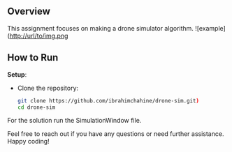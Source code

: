 ## Overview
This assignment focuses on making a drone simulator algorithm.
![example]([http://url/to/img.png](https://github.com/ibrahimchahine/drone-sim/blob/main/screen.png)
## How to Run

 **Setup**:
   - Clone the repository:
     ```bash
     git clone https://github.com/ibrahimchahine/drone-sim.git)
     cd drone-sim
     ```

For the solution run the SimulationWindow file.

Feel free to reach out if you have any questions or need further assistance. Happy coding!





